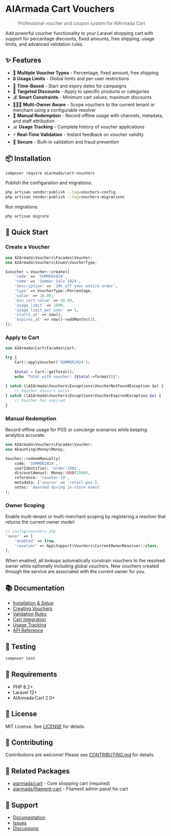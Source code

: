 # AIArmada Cart Vouchers

> Professional voucher and coupon system for AIArmada Cart

Add powerful voucher functionality to your Laravel shopping cart with support for percentage discounts, fixed amounts, free shipping, usage limits, and advanced validation rules.

## ✨ Features

- 🎫 **Multiple Voucher Types** - Percentage, fixed amount, free shipping
- 🔒 **Usage Limits** - Global limits and per-user restrictions
- 📅 **Time-Based** - Start and expiry dates for campaigns
- 🎯 **Targeted Discounts** - Apply to specific products or categories
- 💰 **Smart Constraints** - Minimum cart values, maximum discounts
- 🧑‍🤝‍🧑 **Multi-Owner Aware** - Scope vouchers to the current tenant or merchant using a configurable resolver
- 🧾 **Manual Redemption** - Record offline usage with channels, metadata, and staff attribution
- 📊 **Usage Tracking** - Complete history of voucher applications
- ⚡ **Real-Time Validation** - Instant feedback on voucher validity
- 🔐 **Secure** - Built-in validation and fraud prevention

## 📦 Installation

```bash
composer require aiarmada/cart-vouchers
```

Publish the configuration and migrations:

```bash
php artisan vendor:publish --tag=vouchers-config
php artisan vendor:publish --tag=vouchers-migrations
```

Run migrations:

```bash
php artisan migrate
```

## 🚀 Quick Start

### Create a Voucher

```php
use AIArmada\Vouchers\Facades\Voucher;
use AIArmada\Vouchers\Enums\VoucherType;

$voucher = Voucher::create([
    'code' => 'SUMMER2024',
    'name' => 'Summer Sale 2024',
    'description' => '20% off your entire order',
    'type' => VoucherType::Percentage,
    'value' => 20.00,
    'min_cart_value' => 50.00,
    'usage_limit' => 1000,
    'usage_limit_per_user' => 1,
    'starts_at' => now(),
    'expires_at' => now()->addMonths(3),
]);
```

### Apply to Cart

```php
use AIArmada\Cart\Facades\Cart;

try {
    Cart::applyVoucher('SUMMER2024');
    
    $total = Cart::getTotal();
    echo "Total with voucher: {$total->format()}";
    
} catch (\AIArmada\Vouchers\Exceptions\VoucherNotFoundException $e) {
    // Voucher doesn't exist
} catch (\AIArmada\Vouchers\Exceptions\VoucherExpiredException $e) {
    // Voucher has expired
}
```

### Manual Redemption

Record offline usage for POS or concierge scenarios while keeping analytics accurate:

```php
use AIArmada\Vouchers\Facades\Voucher;
use Akaunting\Money\Money;

Voucher::redeemManually(
    code: 'SUMMER2024',
    userIdentifier: 'order-1001',
    discountAmount: Money::USD(2500),
    reference: 'counter-19',
    metadata: ['source' => 'retail-pos'],
    notes: 'Awarded during in-store event'
);
```

### Owner Scoping

Enable multi-tenant or multi-merchant scoping by registering a resolver that returns the current owner model:

```php
// config/vouchers.php
'owner' => [
    'enabled' => true,
    'resolver' => App\Support\Vouchers\CurrentOwnerResolver::class,
],
```

When enabled, all lookups automatically constrain vouchers to the resolved owner while optionally including global vouchers. New vouchers created through the service are associated with the current owner for you.

## 📚 Documentation

- [Installation & Setup](docs/installation.md)
- [Creating Vouchers](docs/creating-vouchers.md)
- [Validation Rules](docs/validation-rules.md)
- [Cart Integration](docs/cart-integration.md)
- [Usage Tracking](docs/usage-tracking.md)
- [API Reference](docs/api-reference.md)

## 🧪 Testing

```bash
composer test
```

## 📝 Requirements

- PHP 8.2+
- Laravel 12+
- AIArmada Cart 2.0+

## 📄 License

MIT License. See [LICENSE](LICENSE) for details.

## 🤝 Contributing

Contributions are welcome! Please see [CONTRIBUTING.md](../../CONTRIBUTING.md) for details.

## 🔗 Related Packages

- [aiarmada/cart](https://github.com/aiarmada/cart) - Core shopping cart (required)
- [aiarmada/filament-cart](https://github.com/aiarmada/filament-cart) - Filament admin panel for cart

## 💬 Support

- [Documentation](https://github.com/aiarmada/cart/tree/main/docs)
- [Issues](https://github.com/aiarmada/cart/issues)
- [Discussions](https://github.com/aiarmada/cart/discussions)
